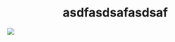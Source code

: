 <h1 align="center">asdfasdsafasdsaf</h1>
<img src="https://cdn.discordapp.com/attachments/1059926996643233862/1061252468815695902/Obamium.jpg" />
